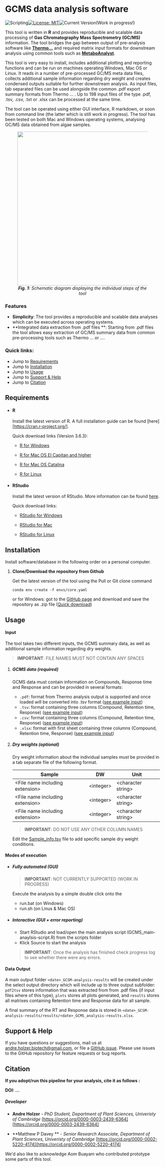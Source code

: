 # GCMS data analysis software

![Scripting](https://img.shields.io/badge/Language-R-red.svg)[![License: MIT](https://img.shields.io/badge/License-MIT-yellow.svg)](LICENSE)![Current Version](https://img.shields.io/badge/Version-v1.0-blue.svg)(Work in progress!) 

This tool is written in **R** and provides reproducible and scalable data processing of **Gas Chromatography Mass Spectrometry (GC/MS)** information. The tool bridges the gap between output of pre-analysis software like [**Thermo…**]() and required matrix input formats for downstream analysis using common tools such as [**MetaboAnalyst**](https://www.metaboanalyst.ca). 

This tool is very easy to install, includes additional plotting and reporting functions and can be run on machines operating Windows, Mac OS or Linux. It reads in a number of pre-processed GC/MS meta data files, collects additional sample information regarding dry weight and creates condensed outputs suitable for further downstream analysis. As input files, tab separated files can be used alongside the common .pdf export summary formats from Thermo … . Up to 198 input files of the type .pdf, .tsv, .csv, .txt or .xlsx can be processed at the same time.  

The tool can be operated using either GUI interface, R markdown, or soon from command line (the latter which is still work in progress). The tool has been tested on both Mac and Windows operating systems, analysing GC/MS data obtained from algae samples. 

<figure class="image" >
  <p align="center"> 
    <img src="https://github.com/AndreHolzer/GCMS-data-extraction-tool/blob/master/other/scATAC-seq_workflow.jpg?raw=true" width="500">
    <br>
    <em><b>Fig. 1:</b> Schematic diagram displaying the individual steps of the tool</em>
   </p> 
</figure>



### Features

- **Simplicity**: The tool provides a reproducible and scalable data analyses which can be executed across operating systems.
- **Integrated data extraction from .pdf files **: Starting from .pdf files the tool allows easy extraction of GC/MS summary data from common pre-processing tools such as Thermo … or ….



### **Quick links:**

- Jump to [Requirements](https://github.com/AndreHolzer/GCMS-data-extraction-tool#requirements)
- Jump to [Installation](https://github.com/AndreHolzer/GCMS-data-extraction-tool#installation)
- Jump to [Usage](https://github.com/AndreHolzer/GCMS-data-extraction-tool#usage)
- Jump to [Support & Help](https://github.com/AndreHolzer/GCMS-data-extraction-tool#support_&_help)
- Jump to [Citation](https://github.com/AndreHolzer/GCMS-data-extraction-tool#citation)



## Requirements

- #### **R**

  Install the latest version of R. A full installation guide can be found [here][https://cran.r-project.org/]. 

  Quick download links (Version 3.6.3):

   - [R for Windows](https://cran.r-project.org/bin/windows/base/R-3.6.3-win.exe)

   - [R for Mac OS El Capitan and higher](https://cran.r-project.org/bin/macosx/R-3.6.3.nn.pkg)

   - [R for Mac OS Catalina](https://cran.r-project.org/bin/macosx/R-3.6.3.pkg)
  
   - [R for Linux](https://cran.r-project.org/bin/linux/)

     

- #### **RStudio**

  Install the latest version of RStudio. More information can be found [here](https://rstudio.com).

  Quick download links:

   - [RStudio for Windows](https://rstudio.com/products/rstudio/download/#download)

   - [RStudio for Mac](https://rstudio.com/products/rstudio/download/#download)

   - [RStudio for Linux](https://rstudio.com/products/rstudio/download/#download)



## Installation

Install software/database in the following order on a personal computer.

1. **Clone/Download the repository from Github**

   Get the latest version of the tool using the Pull or Git clone command

   ```
   conda env create -f envs/core.yaml
   ```

   or for Windows: got to the [GitHub page](https://github.com/AndreHolzer/GCMS-data-extraction-tool) and download and save the repository as .zip file ([Quick download](https://github.com/AndreHolzer/GCMS-data-extraction-tool/archive/master.zip))

   

## Usage

#### **Input**

The tool takes two different inputs, the GCMS summary data, as well as additional sample information regarding dry weights.

> **IMPORTANT**: FILE NAMES MUST NOT CONTAIN ANY SPACES

1. ##### GCMS data (required)

   GCMS data must contain information on Compounds, Response time and Response and can be provided in several formats: 

   - `.pdf`: format from Thermo analysis output is supported and once loaded will be converted into .tsv format ([see example input](https://github.com/AndreHolzer/GCMS-data-extraction-tool/blob/master/example_data/Thermo-example_output_1.pdf))
   - `.tsv`: format containing three columns (Compound, Retention time, Response) ([see example input](example_data/Sample1.tsv))
   - `.csv`: format containing three columns (Compound, Retention time, Response) ([see example input](example_data/Sample1.tsv))
   - `.xlsx`: format with first sheet containing three columns (Compound, Retention time, Response)  ([see example input](example_data/Sample1.tsv))

   

2. ##### Dry weights (optional)

   Dry weight information about the individual samples must be provided in a tab separate file of the following format. 

   | Sample                            | DW          | Unit                 |
   | --------------------------------- | ----------- | -------------------- |
   | \<File name including extension\> | \<integer\> | \<character string\> |
   | \<File name including extension\> | \<integer\> | \<character string\> |
   | \<File name including extension\> | \<integer\> | \<character string\> |

   > **IMPORTANT**: DO NOT USE ANY OTHER COLUMN NAMES

   Edit the [Sample_info.tsv](example_data/Sample_info.tsv) file to add specific sample dry weight conditions.



#### **Modes of execution**

- ##### Fully automated (GUI)

  > **IMPORTANT**: NOT CURRENTLY SUPPORTED (WORK IN PROGRESS)

  Execute the analysis by a simple double click onto the

  - run.bat (on Windows)
  - run.sh (on Linus & Mac OS)

  

- ##### Interactive (GUI + error reporting)

  - Start RStudio and load/open the main analysis script (GCMS_main-anaylsis-script.R) from the scripts folder
  - Klick Source to start the analysis

  > **IMPORTANT**: Once the analysis has finished check progress log to see whether there were any errors.

  

#### **Data Output**

A main output folder `<date>_GCSM-analysis-results` will be created under the select output directory which will include up to three output subfolder: `pdf2tsv` stores information that was extracted from from .pdf files (if input files where of this type), `plots` stores all plots generated, and `results` stores all matrixes containing Retention time and Response data for all sample.

A final summary of the RT and Response data is stored in `<date>_GCSM-analysis-results/results/<date>_GCMS_analysis-results.xlsx`.



## Support & Help

If you have questions or suggestions, mail us at [andre.holzer.biotech@gmail.com](mailto:andre.holzer.biotech@gmail.com?subject=ATAC-Seq_pipeline), or file a [GitHub issue](https://github.com/AndreHolzer/GDatEx/issues). Please use issues to the GitHub repository for feature requests or bug reports.



## Citation

**If you adopt/run this pipeline for your analysis, cite it as follows :**

**DOI: …**



##### **Developer**

- **Andre Holzer** - *PhD Student, Department of Plant Sciences, Univeristy of Cambridge* [https://orcid.org/0000-0003-2439-6364][https://orcid.org/0000-0003-2439-6364]

- **Matthew P Davey ** - *Senior Research Associate, Department of Plant Sciences, Univeristy of Cambridge* [https://orcid.org/0000-0002-5220-4174](https://orcid.org/0000-0002-5220-4174)

We'd also like to acknowledge Aom Buayam who contributed prototype some parts of this tool.
